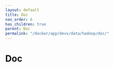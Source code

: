```yaml
---
layout: default
title: Doc
nav_order: 6
has_children: true
parent: Doc
permalink: "/docker/app/devs/data/hadoop/doc/"
---
```


# Doc
